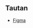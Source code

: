 ## Tautan
- [Figma](https://www.figma.com/file/5RLu8tbaePAaeW1pY3vTMN/Neutron-Course?type=design&node-id=1%3A2&mode=design&t=MsX4l9XElzCq5IpD-1)
